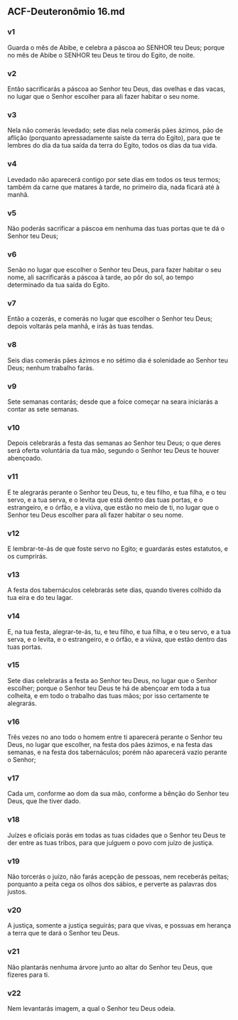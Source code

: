 ## ACF-Deuteronômio 16.md
### v1
 Guarda o mês de Abibe, e celebra a páscoa ao SENHOR teu Deus; porque no mês de Abibe o SENHOR teu Deus te tirou do Egito, de noite.
### v2
 Então sacrificarás a páscoa ao Senhor teu Deus, das ovelhas e das vacas, no lugar que o Senhor escolher para ali fazer habitar o seu nome.
### v3
 Nela não comerás levedado; sete dias nela comerás pães ázimos, pão de aflição (porquanto apressadamente saíste da terra do Egito), para que te lembres do dia da tua saída da terra do Egito, todos os dias da tua vida.
### v4
 Levedado não aparecerá contigo por sete dias em todos os teus termos; também da carne que matares à tarde, no primeiro dia, nada ficará até à manhã.
### v5
 Não poderás sacrificar a páscoa em nenhuma das tuas portas que te dá o Senhor teu Deus;
### v6
 Senão no lugar que escolher o Senhor teu Deus, para fazer habitar o seu nome, ali sacrificarás a páscoa à tarde, ao pôr do sol, ao tempo determinado da tua saída do Egito.
### v7
 Então a cozerás, e comerás no lugar que escolher o Senhor teu Deus; depois voltarás pela manhã, e irás às tuas tendas.
### v8
 Seis dias comerás pães ázimos e no sétimo dia é solenidade ao Senhor teu Deus; nenhum trabalho farás.
### v9
 Sete semanas contarás; desde que a foice começar na seara iniciarás a contar as sete semanas.
### v10
 Depois celebrarás a festa das semanas ao Senhor teu Deus; o que deres será oferta voluntária da tua mão, segundo o Senhor teu Deus te houver abençoado.
### v11
 E te alegrarás perante o Senhor teu Deus, tu, e teu filho, e tua filha, e o teu servo, e a tua serva, e o levita que está dentro das tuas portas, e o estrangeiro, e o órfão, e a viúva, que estão no meio de ti, no lugar que o Senhor teu Deus escolher para ali fazer habitar o seu nome.
### v12
 E lembrar-te-ás de que foste servo no Egito; e guardarás estes estatutos, e os cumprirás.
### v13
 A festa dos tabernáculos celebrarás sete dias, quando tiveres colhido da tua eira e do teu lagar.
### v14
 E, na tua festa, alegrar-te-ás, tu, e teu filho, e tua filha, e o teu servo, e a tua serva, e o levita, e o estrangeiro, e o órfão, e a viúva, que estão dentro das tuas portas.
### v15
 Sete dias celebrarás a festa ao Senhor teu Deus, no lugar que o Senhor escolher; porque o Senhor teu Deus te há de abençoar em toda a tua colheita, e em todo o trabalho das tuas mãos; por isso certamente te alegrarás.
### v16
 Três vezes no ano todo o homem entre ti aparecerá perante o Senhor teu Deus, no lugar que escolher, na festa dos pães ázimos, e na festa das semanas, e na festa dos tabernáculos; porém não aparecerá vazio perante o Senhor;
### v17
 Cada um, conforme ao dom da sua mão, conforme a bênção do Senhor teu Deus, que lhe tiver dado.
### v18
 Juízes e oficiais porás em todas as tuas cidades que o Senhor teu Deus te der entre as tuas tribos, para que julguem o povo com juízo de justiça.
### v19
 Não torcerás o juízo, não farás acepção de pessoas, nem receberás peitas; porquanto a peita cega os olhos dos sábios, e perverte as palavras dos justos.
### v20
 A justiça, somente a justiça seguirás; para que vivas, e possuas em herança a terra que te dará o Senhor teu Deus.
### v21
 Não plantarás nenhuma árvore junto ao altar do Senhor teu Deus, que fizeres para ti.
### v22
 Nem levantarás imagem, a qual o Senhor teu Deus odeia.
